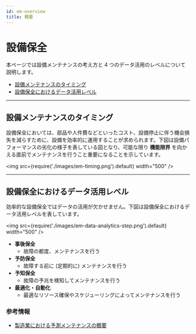 ```yaml
---
id: em-overview
title: 概要
---
```

<!-- TODO : スライドの追加 -->

# 設備保全
本ページでは設備メンテナンスの考え方と 4 つのデータ活用のレベルについて説明します。

<!--Create agenda for me-->
- [設備メンテナンスのタイミング](#設備メンテナンスのタイミング)
- [設備保全におけるデータ活用レベル](#設備保全におけるデータ活用レベル)

---

## 設備メンテナンスのタイミング
設備保全においては、部品や人件費などといったコスト、設備停止に伴う機会損失を減らすために、設備を効率的に運用することが求められます。下図は設備パフォーマンスの劣化の様子を表している図となり、可能な限り **機能限界** を向かえる直前でメンテナンスを行うこと重要になることを示しています。

<img src={require('./images/em-timing.png').default} width="500" /><br />

---

## 設備保全におけるデータ活用レベル
効率的な設備保全ではデータの活用が欠かせません。下図は設備保全におけるデータ活用レベルを表しています。

<img src={require('./images/em-data-analytics-step.png').default} width="500" /><br />


- **事後保全**
  - 故障の都度、メンテナンスを行う
- **予防保全**
  - 故障する前に (定期的に) メンテナンスを行う
- **予知保全**
  - 故障の予兆を検知してメンテナンスを行う
- **最適化・自動化**
  - 最適なリソース確保やスケジューリングによってメンテナンスを行う

### 参考情報
- [製造業における予測メンテナンスの概要](https://learn.microsoft.com/ja-jp/azure/architecture/industries/manufacturing/predictive-maintenance-overview)